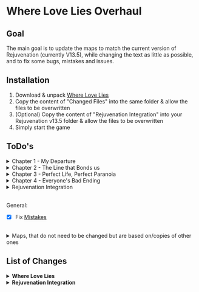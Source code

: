 # Where Love Lies Overhaul

## Goal
The main goal is to update the maps to match the current version of Rejuvenation (currently V13.5), while changing the text as little as possible, and to fix some bugs, mistakes and issues.

## Installation
1. Download & unpack [Where Love Lies](https://www.rebornevo.com/forums/topic/34082-version-1-where-love-lies/)
2. Copy the content of "Changed Files" into the same folder & allow the files to be overwritten
3. (Optional) Copy the content of "Rejuvenation Integration" into your Rejuvenation v13.5 folder & allow the files to be overwritten
4. Simply start the game

## ToDo's
<details>
  <summary>Chapter 1 - My Departure</summary>

- [x] `Map2 - Gearen City`
  - [x] Rebase on `Map59 - East Gearen City`
  - [x] Recolor Marble Mansion
- [x] `Map4 - Mysterious Mansion`
  - [x] Rebase on `Map250 - Marble Mansion`
  - [x] *V13.5* Replace Family Picture
- [x] `Map5 - Hidden Ritual`
  - [x] Rebase on `Map262 - Hidden Ritual`
- [x] `Map8 - ???`
  - [x] Rebase on `Map200 - Cliffside Grave`
- [x] `Map9 - ??? (Cutscene)`
  - [x] Rebase on `Map200 - Cliffside Grave`
</details>

<details>
  <summary>Chapter 2 - The Line that Bonds us</summary>

- [x] *`Map12 - Uncharted Forest`*
  - [x] More shades of trees (to match `Route 2`)
- [x] `Map14 - Uncharted Field`
  - [x] Rebase on `Map199 - Route 2`
  - [x] Add `Gemstream Mine` area
- [x] `Map15 - Destroyed Village`
  - [x] *V13.5* Rebase on `Map432 - River's End`
- [x] `Map16 - Uncharted Woods`
  - [x] Rebase on `Map67 - Route 3`
- [x] `Map17 - Hidden Forest`
  - [x] Rebase on `Map423 - Sheridan Village`
  - [x] Change dialog for building design
- [x] `Map18 - Uncharted Cave`
  - [x] *V13.5* Rebase (again) on `Map119 - Carotos Mountain`
- [x] `Map20 - Cella's House`
  - [x] Rebase on `Map425 - Sheridan Village`
- [x] `Map21 - Uncharted Woods`
  - [x] Rebase on `Map71 - Route 3`
- [x] `Map22 - Uncharted Woods`
  - [x] Rebase on `Map69 - Route 3`
- [x] `Map23 - Thief's Stronghold`
  - [x] Rebase on `Map82 - Goldenleaf Town`
- [x] `Map24 - Forest Cliff`
  - [x] Rebase on `Map424 - Sheridan Arena`
- [x] `Map26 - Sheridan Village`
  - [x] Rebase on `Map423 - Sheridan Village`
  - [x] Change dialog for new spring entrance
  - [x] Fix teleport to map with destroyed rock
- [x] `Map27 - Taelia's House`
  - [x] Rebase on `Map425 - Sheridan Village`
- [x] `Map28 - Forest Cliff`
  - [x] Rebase on `Map424 - Sheridan Arena`
  - [x] Change dialog for new spring location
- [x] `Map29 - Sheridan Village`
  - [x] Rebase on `Map423 - Sheridan Village`
- [x] `Map30 - Sheridan Village`
  - [x] Rebase on `Map423 - Sheridan Village`
- [x] `Map31 - Sheridan Village`
  - [x] Rebase on `Map423 - Sheridan Village`
  - [x] Fix teleport to map with destroyed rock
- [x] `Map32 - Spring of Purification`
  - [x] Rebase on `Map206 - Spring of Purification`
- [x] `Map33 - Wedding Cutscene`
  - [x] Rebase on `Map424 - Sheridan Arena`
</details>

<details>
  <summary>Chapter 3 - Perfect Life, Perfect Paranoia</summary>

- [x] `Map36 - Sensei's House`
  - [x] Rebase on `Map7 - Sensei's House`
- [x] `Map38 - Sheridan Village`
  - [x] Rebase on `Map423 - Sheridan Village`
- [x] `Map39 - Sheridan Arena`
  - [x] Rebase on `Map424 - Sheridan Arena`
- [x] `Map40 - Sheridan Village`
  - [x] Rebase on `Map425 - Sheridan Village`
- [x] `Map41 - Sensei's Garden`
  - [x] Rebase on `Map426 - Sensei's Garden`
- [x] `Map42 - Amethyst Tunnels`
  - [x] Rebase on `Map184 - Amethyst Cave`
- [x] `Map43 - Amethyst Tunnels`
  - [x] Rebase Upper on `Map161 - Amethyst Cave` & Lower on `Map159 - Amethyst Cave`
- [x] `Map44 - Amethyst Tunnels`
  - [x] Rebase on `Map4 - Amethyst Cave`
- [x] `Map49 - ???`
  - [x] Rebase on `Map488 - Amethyst Grotto`
- [x] `Map50 - Sensei's House`
  - [x] Rebase on `Map7 - Sensei's House`
- [x] `Map51 - Sheridan Village`
  - [x] Rebase on `Map423 - Sheridan Village`
- [x] `Map52 - FIGHT AREA`
  - [x] Rebase on `Map7 - Sensei's House`
- [x] `Map53 - Sheridan Arena`
  - [x] Rebase on `Map424 - Sheridan Arena`
- [x] `Map54 - Sheridan Arena`
  - [x] Rebase on `Map424 - Sheridan Arena`
- [x] `Map55 - Gearen City`
  - [x] Rebase on `Map59 - East Gearen City`
  - [x] Recolor Marble Mansion
- [x] `Map56 - Route 2`
  - [x] Rebase on `Map199 - Route 2`
  - [x] Add `Gemstream Mine` area
- [x] `Map57 - Wispy Tower`
  - [x] Rebase on `Map102 - Wispy Tower` (Recolor some trees)
- [x] `Map63 - Spring of Purification`
  - [x] Rebase on `Map206 - Spring of Purification`
</details>

<details>
  <summary>Chapter 4 - Everyone's Bad Ending</summary>

- [x] `Map66 - Wedding Cutscene`
  - [x] Rebase on `Map424 - Sheridan Arena`
- [x] `Map67 - Sheridan Arena`
  - [x] Rebase on `Map424 - Sheridan Arena`
- [x] `Map68 - Sensei's House`
  - [x] Rebase on `Map7 - Sensei's House`
- [x] `Map69 - Sensei's Garden`
  - [x] Rebase on `Map426 - Sensei's Garden`
- [x] `Map70 - Sheridan Arena`
  - [x] Rebase on `Map424 - Sheridan Arena`
- [x] `Map71 - Sheridan Village`
  - [x] Rebase on `Map423 - Sheridan Village`
- [x] `Map72 - Sheridan Village`
  - [x] Rebase on `Map425 - Sheridan Village`
- [x] `Map73 - Help Plaza`
  - [x] Rebase on `Map15 - Help Plaza`
- [x] `Map75 - Sensei's House`
  - [x] Rebase on `Map7 - Sensei's House`
- [x] `Map83 - ???`
  - [x] Rebase on `Map34 - Xen Lounge` (Remove middle stripe)
- [x] `Map89 - Sheridan Village`
  - [x] Rebase on `Map423 - Sheridan Village`
- [x] `Map90 - Sheridan Village`
  - [x] Copy from `Map423 - Sheridan Village`
- [x] `Map91 - Sheridan Arena`
  - [x] Rebase on `Map424 - Sheridan Arena`
- [x] `Map92 - Rose Theatre`
  - [x] Rebase on `Map315 - Rose Theatre`
  - [x] *V13.5* Retexture
- [x] `Map93 - My Memory`
  - [x] Rebase on `Map7 - Sensei's House`
- [x] `Map94 - Uncharted Field`
  - [x] Rebase on `Map199 - Route 2`
</details>

<details>
  <summary>Rejuvenation Integration</summary>

- [x] `Replacing the WLL images`
  - [ ] *`Flashback_WLL2.png`*
  - [ ] *`flashback_WLL3.png`*
  - [x] `flashback_WLL4.png`
  - [x] `flashback_WWL1.png`
  - [ ] *`V13Flashback_10.png`*
  - [x] `AelitaMemory1.bmp`
- [x] `Map294 - Central Building`
  - [x] Readd WLL Reward
  - [x] Add Autodetection check
- [x] `Map68 - Sensei's House`
  - [x] Rebase on `Map7 - Sensei's House` & `Map424 - Sheridan Arena`
</details>
<br>

General: 
- [x] Fix [Mistakes](Mistakes.md)
<br>

<details>
  <summary>Maps, that do not need to be changed but are based on/copies of other ones</summary>

| WLL Map                  | Rejuv Map                 |
|--------------------------|---------------------------|
| Map64 - Carotos Pinnacle | Map592 - Carotos Pinnacle |
| Map74 - Inner Workings   | Map593 - Inner Workings   |
| Map84 - Inner Workings   | Map593 - Inner Workings   |
| Map85 - Carotos Pinnacle | Map592 - Carotos Pinnacle |
| Map88 - Carotos Pinnacle | Map592 - Carotos Pinnacle |
</details>

## List of Changes

<details>
  <summary><b>Where Love Lies</b></summary>
  
### Maps
  
<details>
  <summary>Maps</summary>

- **Map001 - Ferry**
  - Changed connection to `"Map2" (Gearen City)`
- **Map002 - Gearen City (Outside)**
  - Updated to match `"Map59" (East Gearen City)` from Rejuvenation
  - Removed hidden NPC
  - Removed hidden shop
  - Updated events `(39|86) [Arrival]`, `(53|73) [Leaving]`, `(47|48), (47|49), (47|50) [Meeting Jenner & Chasity]`, `(46|31), (46|32), (46|33), (46|34), (46|35) [No Gig]`, `(56|30), (57|30), (58|30), (59|30) [Going to Mansion]`, `(27|39) [Thrown Out]`, `(57|19) [Fleeing From Mansion]`, `(23|14), (23|15), (23|16), (23|17), (23|18), (23|19) [Meeting Tesla]`, `(39|75) [Deagan Arrives]` for new positions
  - Fixed some spelling mistakes
  - Changed dialog concerning Worker ID location
  - Workers & Pokémon now disappear at night
  - Disallowed Pokémon choice cancel
  - Union ID now only found by Item Finder when it can be picked up
- **Map003 - Four Island (Departure)**
  - Fixed some spelling mistakes
- **Map004 - Mysterious Mansion**
  - Updated to match `"Map250" (Marble Mansion)` from Rejuvenation
  - Changed connections to `"Map2" (Gearen City)`
  - Updated event `(9|29)` for new position
- **Map005 - Hidden Ritual**
  - Updated to match `"Map262" (Hidden Ritual)` from Rejuvenation
  - Removes unused touch event
  - Time Capsule can now be found with Item Finder
  - Made ritual area accessible again
- **Map006 - Gearen City (Inside)**
  - Changed connections to `"Map2" (Gearen City)`
  - Fixed missing character nameplate
- **Map007 - Gearen Apartments**
  - Changed connections to `"Map2" (Gearen City)`
  - Fixed some spelling mistakes
  - Fixed a way to get out of bounds
  - Moved a room to no longer be visible from another
- **Map008 - ??? (Cliffside Grave)**
  - Updated to match `"Map200" (Cliffside Grave)` from Rejuvenation
  - Adds dialog for not going into the cave
- **Map009 - ??? (Cliffside Grave - Cutscene)**
  - Updated to match `"Map200" (Cliffside Grave)` from Rejuvenation
  - Fixed two repeated lines that did not match their counterpart in `"Map008" (???)`
- **Map010 - Gearen City (Lonely Rest Center)**
  - Changed connection to `"Map2" (Gearen City)`
- **Map012 - Uncharted Forest (Main)**
  - Changed some tree colors to match the new `"Map14" (Uncharted Field)`
  - Fixed some spelling mistakes
- **Map013 - Uncharted Forest (Pond)**
  - Changed connection to `"Map31" (Sheridan Village)`
- **Map014 - Uncharted Field**
  - Updated to match `"Map199" (Route 2)` from Rejuvenation
  - Updated move routes of event `(58|29)` for different space (UNTESTED)
  - Adds some pink trees & grass around the big one
  - Replaced tree with younger version
  - Adds transition events `(57|7)` & `(58|7)` to `"Map015" (Destroyed Village)`
  - Fixed some spelling mistakes
  - Going under waterfalls supports following pokémon
  - Split event `1` & the triggers `18, 27, 5, 29, 30` because of position
- **Map015 - Destroyed Village**
  - Updated to match `"Map432" (River's End)` from Rejuvenation
  - Updated "Transfer Player" commands
  - Fixed some spelling mistakes
  - Going under & over the rock bridge supports following pokémon
  - Updated event `(41|21)` for new position
- **Map016 - Uncharted Woods (Route 3 Upper)**
  - Updated to match `"Map067" (Route 3)` from Rejuvenation
  - Edited events `(45|6)` & `(45|7)` for correct connection to the new `Hidden Forest` & `Sheridan Village`
- **Map017 - Hidden Forest**
  - Updated to match `"Map423 (Sheridan Village)` from Rejuvenation
  - Updated move routes of events `(47|38), (48|38), (49|38)`, `(54|38), (55|38), (56|38)` & `(45|7)` for different space
  - Updated event `(9|39)` for different space
  - Changed connections to `"Map2" (Gearen City)`
- **Map018 - Uncharted Cave (Carotos Entrance)**
  - Updated to match `"Map119" (Carotos Mountain)` from Rejuvenation
  - Changed dialog for new spring location
- **Map019 - Uncharted Cave (Route 2)**
  - Changed "Transfer Player" of event `(55|10)` to match the new `"Map015" (Destroyed Village)`
- **Map020 - Cella's House**
  - Updated to match `"Map425 (Sheridan Village)` from Rejuvenation
  - Changed "Transfer Player" of event `(7|16)` & `(27|16)` to match the new `"Map015" (Destroyed Village)`
  - Updated event `(7|17)` for different space
- **Map021 - Uncharted Woods (Route 3 Lower)**
  - Updated to match `"Map071" (Route 3)` from Rejuvenation
  - Edited events `(9|30)` & `(9|31)` for correct connection to the new `Thief's Stronghold`
  - Adds events `(23|33)`, `(24|33)` & `(25|33)` for connection to the new `Destroyed Village`
  - New dialog for trying to go to `Thief's Stronghold` without checking on Taelia
- **Map022 - Uncharted Woods (Route 3 Middle)**
  - Updated to match `"Map069" (Route 3)` from Rejuvenation
- **Map023 - Thief's Stronghold (Outside)**
  - Updated to match `"Map82" (Goldenleaf Town)` from Rejuvenation
  - Stairs now support following pokémon
  - Trainers will reset after turning back time
- **Map024 - Forest Cliff (Boulder)**
  - Updated to match `"Map424" (Sheridan Arena)` from Rejuvenation
  - Added event `(21|15)` for wider walkway
  - Edited event `(19|15)` & `(20|15)` move routes for wider walkway
  - Edited event `(19|15)`, `(20|15)` & `(21|15)` so Taelia does not get stuck when seeking cover
- **Map025 - Thief's Stronghold (Inside)**
  - Fixed some spelling mistakes
  - Edited event `(14|39)` for correct connection to the new `Thief's Stronghold` (Outside)
  - Edited event `(33|4), (45|4) & (41|7)` for correct connection to the new `Forest Cliff`
  - When "turning back time" player will be positioned at entered entrance
- **Map026 - Sheridan Village (Stage 1)**
  - Updated to match `"Map423" (Sheridan Village)` from Rejuvenation
  - Changed dialog for new spring entrance
  - Updated event `(48|45)` & `(35|33)` for new positions
  - Fixed teleports in events `(29|6)`, `(30|6)`, `(40|6)` & `(41|6)` to lead to the forest cliff with the destroyed rock after the event
- **Map027 - Taelia's House**
  - Updated to match `"Map425 - Sheridan Village` from Rejuvenation
  - Updated "Transfer Player" commands
- **Map028 - Forest Cliff (Hole)**
  - Updated to match `"Map424" (Sheridan Arena)` from Rejuvenation
  - Updated a few events to work with the environment
  - Removed Capsule Key
- **Map029 - Sheridan Village (Stage 2)**
  - Updated to match `"Map423" (Sheridan Village)` from Rejuvenation
  - Updated event `(35|28)` for new position
- **Map030 - Sheridan Village (Stage 3)**
  - Updated to match `"Map423" (Sheridan Village)` from Rejuvenation
  - Updated event `(17|32)` for new position
- **Map031 - Sheridan Village (Stage 3 - 2)**
  - Updated to match `"Map423" (Sheridan Village)` from Rejuvenation
  - Removed Trainer
  - Removed unused event
  - Fixed teleports in events `(29|6)`, `(30|6)`, `(40|6)` & `(41|6)` to lead to the forest cliff with the destroyed rock
  - Fixed a spelling mistake
- **Map032 - Spring of Purification (Before Timeskip)**
  - Updated to match `"Map206" (Spring of Purification)` from Rejuvenation
  - Updated events `(18|24)`, `(19|24)` & `(20|24)` for new positions
- **Map033 - Wedding Cutscene**
  - Updated to match `"Map424" (Sheridan Arena)` from Rejuvenation
  - Updated event `(19|17)` to show the right positions
  - Moved event `(19|15)` to `(21|15)` to make use of the space
- **Map036 - Sensei's House (After Timeskip)**
  - Updated to match `"Map7" (Sensei's House)` from Rejuvenation
  - Updated events `(9|3)`, `(9|12)`, `(9|18)`, `(3|20)` & `(30|3)` for new positions
  - Fixed teleport in event `(3|20)` & `(9|12)`
- **Map038 - Sheridan Village (After Timeskip)**
  - Updated to match `"Map423" (Sheridan Village)` from Rejuvenation
  - Updated events `(44|18)`, `(47|18)` for new position
  - New after battle dialog for `(25|36)`
  - Removed Ultra Ball Item
  - Adds new dialog concerning going to Route 3 while on the way to Route 2
- **Map039 - Sheridan Arena (After Timeskip)**
  - Updated to match `"Map424" (Sheridan Arena)` from Rejuvenation
  - Updated events `(20|13)`, `(20|34)` & `(27|34)` for new positions
  - Fixed some spelling mistakes
- **Map040 - Sheridan Village (Inside - After Timeskip)**
  - Updated to match `"Map425" (Sheridan Village)` from Rejuvenation
  - Updated events `(8|43)`, `(38|10)` & `(12|78)` for new positions
  - Changed dialog for inn ownership
  - Fixed some spelling mistakes
  - Following pokemon compatible stairs
- **Map041 - Sensei's Garden**
  - Updated to match `"Map426" (Sensei's Garden)` from Rejuvenation
- **Map042 - Amethyst Tunnels (Sheridan Entrance)**
  - Updated to match `"Map184" (Amethyst Cave)` from Rejuvenation
- **Map043 - Amethyst Tunnels (Middle)**
  - Updated to match `"Map159" (Amethyst Cave)` & `"Map161" (Amethyst Cave)` from Rejuvenation
  - Fixed a spelling mistake
- **Map044 - Amethyst Tunnels (Hole)**
  - Updated to match `"Map4" (Amethyst Cave)` from Rejuvenation
  - Added dialog for before Kenneth goes away again for event `(11|13)`
  - Fixed trigger for first page of event `(21|39)`
- **Map046 - Amethyst Dungeon (Broken Bridge)**
  - Fixes small inconsistency in event `(43|27)`
- **Map049 - ??? (Amethyst Grotto)**
  - Updated to match `"Map488" (Amethyst Grotto)` from Rejuvenation
  - Updated event `(23|30)` for new position
  - Changed dialog for required soul count
- **Map050 - Sensei's House (Before Fire)**
  - Updated to match `"Map7" (Sensei's House)` from Rejuvenation
  - Updated events `(9|12)` & `(32|5)` for new positions
- **Map051 - Sheridan Village (On Fire)**
  - Updated to match `"Map423" (Sheridan Village)` from Rejuvenation
  - Updated events `(40|17)` & `(50|35)` for new positions
  - Fixed a spelling mistake
  - Fixed a line skip
- **Map052 - FIGHT AREA**
  - Updated to match `"Map7" (Sensei's House)` from Rejuvenation
  - Updated events `(5|10)`, `(5|4)`, `(30|8)`, `(10|37)` for new positions (UNTESTED)
- **Map053 - Sheridan Arena (On Fire)**
  - Updated to match `"Map424" (Sheridan Arena)` from Rejuvenation
  - Updated event `(17|10)` for new position
- **Map054 - Sheridan Arena (Cliff)**
  - Updated to match `"Map424" (Sheridan Arena)` from Rejuvenation
  - Updated event `(19|23)` for new position
- **Map055 - Gearen City (Fire)**
  - Updated to match `"Map59" (East Gearen City)` from Rejuvenation
  - Fixed teleport in event `(24|33)`
  - Fixed a spelling mistake
- **Map056 - Route 2**
  - Updated to match `"Map199" (Route 2)` from Rejuvenation
  - Updated event `(79|37)`, `(58|28)` & `(79|27)` move routes for different space (UNTESTED)
  - Added event `(56|63)` & `(57|62)` to aknowledge the Kecleon Bazaar
  - Fixed teleport in event `(58|28)`
  - Going under waterfalls & jumping to the tree supports following pokémon
  - For alternate route:
    - Place non-traversable rail at `(69|61)`
	- Remove trees at `(47|65)` & `(45|70)`
	- Reposition event from `(78|59)` to `(38|53)`
	- In `Map118` place traversable rail at `(10|15)`
- **Map057 - Wispy Tower**
  - Updated to match `"Map102" (Wispy Tower)` from Rejuvenation (recolored some trees)
  - Fixed teleport in event `(16|42)`
- **Map060 - Icefall Cave**
  - Fixed a spelling mistake
- **Map063 - Spring of Purification (Timeskip & Present)**
  - Updated to match `"Map206" (Spring of Purification)` from Rejuvenation
  - Updated event `(19|25)` for new position & adds Cella crying
  - Removed a bridge to require surfing (needed on the mountain)
  - Added dialog for removed bridge
- **Map064 - Carotos Pinnacle (Apparations)**
  - Fixed a spelling mistake
  - Fixed teleport in event `(46|25)`
  - Removed duplicate autorun events
  - Fixed move route in event `(46|25)`
  - Added some tiles to go behind while surfing
  - Improved returning to the mountain in event `(46|39)`
- **Map065 - Aelita Cutscene**
  - Fixed teleport in event `(13|17)`
- **Map66 - Wedding Cutscene (Rebuilding)**
  - Updated to match `"Map424" (Sheridan Arena)` from Rejuvenation  
  - Updated event `(20|9)` for new position
- **Map067 - Sheridan Arena (Present Day After Returning)**
  - Updated to match `"Map424" (Sheridan Arena)` from Rejuvenation
  - Edited event `(20|18)` for new door animation 
  - Fixed teleport in event `(20|18)`
  - Changed dialog for Eldest's location
  - Fixed a spelling mistake
- **Map068 - Sensei's House (Present - Main Room)**
  - Updated to match `"Map7" (Sensei's House)` from Rejuvenation
  - Updated events `(11|18)`, `(11|11)` for new positions
- **Map069 - Sensei's Garden**
  - Updated to match `"Map426" (Sensei's Garden)` from Rejuvenation
  - Fixed teleport in event `(13|10)`
  - Fixed a spelling mistake
- **Map070 - Sheridan Arena (Present Day)**
  - Updated to match `"Map424" (Sheridan Arena)` from Rejuvenation
  - Edited event `(19|11)` to make more sense with single door
- **Map071 - Sheridan Village (Present)**
  - Updated to match `"Map423" (Sheridan Village)` from Rejuvenation
  - Updated events `(34|27), (35|27), (36|27)`, `(40|18)`, `(56|42)`, `(48|32)`, `(48|31)` for new positions
  - Changed dialog for opening gate
  - Changed dialog for Eldest's location
  - Changed trainer dialog for `(27|17)`
  - Removed Ultra Ball Item
  - Adds Rejuvenation quest completion animation to event `(56|42)`
- **Map072 - Sheridan Village (Inside - Present)**
  - Updated to match `"Map425" (Sheridan Village)` from Rejuvenation
  - Updated events `(12|78)`, `(7|76)`, `(17|73)`, `(56|7)`, `(17|34)` for new positions
  - Fixed starting over sprite for `(59|29)`
  - Fixed some spelling mistakes
  - Following pokemon compatible stairs
  - Added quest icon event
  - Adds a "Nothing" option to event `(17|34)`
- **Map073 - Help Plaza**
  - Updated to match `"Map15" (Help Plaza)` from Rejuvenation
  - Updated event `(9|10)` for new position
- **Map074 - Inner Workings (Broken Connection)**
  - Fixed a spelling mistake
- **Map075 - Sensei's House (Present - Sideroom)**
  - Updated to match `"Map7" (Sensei's House)` from Rejuvenation
- **Map076 - Pokemon Center (Four Island)**
  - Fixed an invalid variable
- **Map082 - Four Island (After Deagan Fight)**
  - Improved returning to the mountain transition in event `(16|16)`
- **Map083 - ??? (Madelis' Room)**
  - Updated to match `"Map34" (Xen Lounge)` from Rejuvenation
  - Fixed teleport in event `(12|8)`
- **Map084 - Inner Workings (Fixed Connection)**
  - Fixed a spelling mistake
- **Map085 - Carotos Pinnacle (Fall)**
  - Fixed a spelling mistake
- **Map087 - Inner Workings (Fixed Connection)**
  - Fixed a spelling mistake
- **Map088 - Carotos Pinnacle (True Ending)**
  - Fixed some spelling mistakes
- **Map089 - Sheridan Village (Present - End Cutscene)**
  - Updated to match `"Map423" (Sheridan Village)` from Rejuvenation
  - Updated event `(45|32)` for new position
  - Fixed a line skip
- **Map090 - Sheridan Village (Present - Current Version)**
  - Copied from `"Map423" (Sheridan Village)` from Rejuvenation
- **Map091 - Sheridan Arena (True Ending)**
  - Updated to match `"Map424" (Sheridan Arena)` from Rejuvenation
- **Map092 - Rose Theatre**
  - Updated to match `"Map315" (Rose Theatre)` from Rejuvenation
  - Replaced ending images
  - Fixed teleport in event `(7|7)`
  - Fixed a spelling mistake
  - Changed event `(7,|7)` for Cella to actually cry
- **Map093 - My Memory**
  - Updated to match `"Map7" (Sensei's House)` from Rejuvenation
  - Updated event `(8|10)` for new position
  - Fixed a spelling mistake
- **Map094 - Uncharted Field (Ending)**
  - Updated to match `"Map199" (Route 2)` from Rejuvenation
- **Map113 - Uncharted Cave**
  - Added based on `Map133 (Gemstream Mine)` to have a way to the water in the new `Map014 (Uncharted Field)`
  - Added music (same as `Uncharted Cave`)
  - Added encounters (combination of `Uncharted Cave` & `Gemstream Mine (from Rejuvenation)`)
- **Map118 - Gemstream Mine**
  - Added based on `Map133 (Gemstream Mine)` to have a way to the tree in the new `Map056 (Route 2)`
  - Edited event `(31|37)` because the exit is blocked
  - Added music (same as `Uncharted Cave`)
</details>

### Images

<details>
  <summary>Autotiles</summary>

- **"DirtDark"**
  - Copy from Rejuvenation
- **"BurntGrassSheridan"**
  - Edited copy of `GrassSheridan` to match the actual floor
</details>

<details>
  <summary>Battlebacks</summary>

- All are just copies from the corresponding ones from Rejuvenation
</details>

<details>
  <summary>Characters</summary>

- **"HealBell"**
  - Copy from Rejuvenation
- **"MC_Aelita1"**
  - Copy of `Aelita` from Rejuvenation
- **"MC_Aelita2"**
  - Copy of `Aelita_7` from Rejuvenation
- **"MC_Anju"**
  - Copy of `trchar205` from Rejuvenation  
- **"MC_Cella_1_Crying"**
  - Edited copy of `MC_Cella_1`
- **"MC_Cella_2"**
  - Copy of `trchar069` from Rejuvenation
- **"MC_Cella3"**
  - Copy of `trchar069_4` from Rejuvenation
- **"MC_Cella_3_Crying"**
  - Edited copy of `trchar069_4` from Rejuvenation
- **"MC_Chasity2"**
  - Edited copy of `Venam's Mom` from Rejuvenation
- **"MC_Jan"**
  - Copy of `trchar220` from Rejuvenation
- **"Boy_run_1", "Boy_run_2", "boy_surf_1", "boy_surf_2", "Boy_walk_1", "Boy_walk_2", "MC_Kenneth6", "MC_Kenneth7" & "trchar000_1"**
  - Edited copy of `Keta` from Rejuvenation
- **"trback000_1", "trback002" & "trback003"**
  - Edited copy of `trback132` from Rejuvenation
- **"trback000"**
  - Edited copy of `trback000` from Where Love Lies to match the skintone of `Trainer133` and eyes from `trback132` from Rejuvenation
- **"MC_Jan"**
  - Copy of `trchar220` from Rejuvenation
- **"MC_Madelis"**
  - Copy of `trchar079` from Rejuvenation
- **"MC_Nymiera"**
  - Copy of `trchar126` from Rejuvenation
- **"MC_Taelia_6_2"**
  - Sligthly edited copy of `MC_Taelia_6` with another crawling pose
- **"MC_Vivian"**
  - Copy of `trchar268` from Rejuvenation
- **"Object TM Ball", "object_doors", "Object_Doors_2", "object_firelight", "Object_Gate_1", "QuestBubble" & "streetlights_1"**
  - Copy from Rejuvenation
- **"Object_StoneWall"**
  - Combination of different tiles from `Sheridan_2` to create a disappearing wall
- **"trainer006"**
  - Copy of `trainer012` from Rejuvenation
- **"trainer007"**
  - Copy of `trainer013` from Rejuvenation
- **"trainer010"**
  - Copy of `trainer018` from Rejuvenation
- **"trainer013"**
  - Copy of `trainer016` from Rejuvenation
- **"trainer015"**
  - Copy of `trainer019` from Rejuvenation
- **"trainer018"**
  - Copy of `trainer021` from Rejuvenation
- **"trainer020"**
  - Copy of `trainer022` from Rejuvenation
- **"trainer023"**
  - Copy of `trainer025` from Rejuvenation
- **"trainer025"**
  - Copy of `trainer023` from Rejuvenation
- **"trainer028"**
  - Copy of `trainer036` from Rejuvenation
- **"trainer031" & "trainer064"**
  - Copy of `trainer027` from Rejuvenation
- **"trainer032" & "trainer065"**
  - Copy of `trainer040` from Rejuvenation
- **"trainer033"**
  - Copy of `trainer041` from Rejuvenation
- **"trainer034"**
  - Copy of `trainer042` from Rejuvenation
- **"trainer035" & "trainer066"**
  - Copy of `trainer028` from Rejuvenation
- **"trainer036" & "trainer067"**
  - Copy of `trainer029` from Rejuvenation
- **"trainer037"**
  - Copy of `trainer024` from Rejuvenation
- **"trainer038"**
  - Copy of `trainer037` from Rejuvenation
- **"trainer039"**
  - Copy of `trainer038` from Rejuvenation
- **"trainer040"**
  - Copy of `trainer039` from Rejuvenation
- **"Trainer061"**
  - Copy of `Trainer154` from Rejuvenation
- **"trainer068"**
  - Copy of `trainer030` from Rejuvenation
- **"trchar006"**
  - Copy of `trchar020` from Rejuvenation
- **"trchar007", "trchar010", "trchar015", "trchar031", "trchar033", "trchar034", "trchar035", "trchar036", "trchar037", "trchar039", "trchar040"**
  - Copy from Rejuvenation
- **"trchar018" & "trchar026"**
  - Copy of `trchar018` from Rejuvenation
- **"trchar025_on_scaffold"**
  - Copy from different parts of `GearenCity Real` to create disappearing workers
- **"trchar020"**
  - Copy of `trchar006` from Rejuvenation
- **"trchar023"**
  - Copy of `trchar089_2` from Rejuvenation
- **"trchar028" & "trchar029"**
  - Copy of `trchar235` from Rejuvenation
- **"trchar032" & "trchar065"**
  - Copy of `trchar032` from Rejuvenation
- **"trchar038"**
  - Copy of `trchar021` from Rejuvenation
- **"trchar063"**
  - Copy of `trchar055_2` from Rejuvenation
- **"trchar067"**
  - Copy of `trchar112` from Rejuvenation
</details>

<details>
  <summary>Panoramas</summary>

- **"hiddenforestbg"**
  - New images based on new `Hidden Forest` environment for `"Cliffside Grave"` backdrop
</details>

<details>
  <summary>Pictures</summary>

- **"CarvedTree"**
  - Slighly edited zoomed in copy of the [chapter 2 intro image](https://imgur.com/imtK2xM) by Zumi
- **"Chapter3_4" & "Chapter3_7"**
  - Updated Kenneth graphic
- **"Chapter4_3" & "Chapter4_6"**
  - Updated Kenneth graphic
  - Fixed Alignment
- **"Portrait", "Portrait_2", "QuestComplete_1", "QuestComplete_2", "TimeGear1", "TimeGear4"**
  - Copy from Rejuvenation
- **"TheEnd_1_Overhaul" & "TheEnd_2_Overhaul"**
  - New images based on new `"Map14" (Uncharted Field)` environment
- **"TheEnd_3_Overhaul"**
  - New images based on new `"Map14" (Uncharted Field)` environment
  - Fixed alignment of text
</details>

<details>
  <summary>Tilesets</summary>

- **"Amethyst Cave"**
  - Copied from `"Amethyst Cave"` from Rejuvenation
  - Copies some tiles from the original `"Amethyst Cave"` for the Amethyst Dungeon
  - Adds some new rock borders
- **"Amethyst Grotto"**
  - Copied from `"Amethyst Grotto"` from Rejuvenation
- **"Carotos Mountain"**
  - Added small hole from Rejuvenation (recolored)
  - Added deep water shadow from Rejuvenation (recolored)
  - Added water tile (to prevent following Pokémon from glitching out)
  - Recolors a large rock
- **"Chrisola Hotel"**
  - Copied from `"Chrisola Hotel"` from Rejuvenation and added the differences from WLL
  - Added cracked/broken variant for new floors
  - Added destroyed carpet
- **"CorruptedCave"**
  - Added new sacrifice symbol
  - Updated pit with new border
  - Added floor border variants from Rejuvenation
- **"GearenCity Real"**
  - Updated `"Mysterious Mansion"` facade
  - Copied some wall, roof & fence tiles from Rejuvenation
  - Copied tower and hedges from Rejuvenation
- **"Goldenleaf Forest"**
  - Adds green trees
  - Adds new stairs
  - Adds rock-border with grass
  - Adds stone floor variations
  - Recolors red small tree
- **"Goldenwood Cave"**
  - Adds some rocks, ladders, crystals, entrances & rails for `"Gemstream Mine"`
- **"RoseTheatre"**
  - Copied selection from `"Grand Dream City Interiors"` from Rejuvenation
- **"Route 2_1"**
  - Adds trees from `"Route 2_new"`
- **"Route 2_new"**
  - Copied from `"Route 2"` from Rejuvenation
  - Edit foliage to be various shades of green
  - Adds back pink trees & grass for transformation
  - Created a younger tree design for `"Uncharted Field"`
  - Copied destroyed house & family from original `"Route 2"`
  - Adds another water tile
  - Updated Kenneth graphic
- **"Route 3"**
  - Copied from `"Route 3"` from Rejuvenation
  - Added cutout version of default grass
- **"Sheridan_2"**
  - Copied from `"Sheridan_2"` from Rejuvenation and added the differences from WLL
  - Added `"DirtDark"` auto-tile
  - Re-Added boulder and hole 
  - Re-Added centered cherry tree
  - Re-Added barrier slopes (retextured)
  - Re-Centered Taelia and Kenneth graphics
  - Adds Cherry Blossom for Sensei's Garden
  - Adds new dark window
  - Adds new burned stone barrier
  - Updated Kenneth graphics
- **"SheridanInside"**
  - Copied from different parts of `"Multi-Interiors"` from Rejuvenation & `"GearenInteriors"` from the original Where Love Lies
  - Adds more furniture
  - Custom desk and custom furniture extensions
  - Adds custom destroyed table
  - Adds custom old/destroyed flooring, walls, and carpet
  - Adds custom broken banister
</details>

### Script

<details>
  <summary>Surfing Wall Glitch Fix</summary>
  
**Description:**  
When exiting surfing the player goes by two tiles into this direction resulting in the player possibly being placed out of bounds or in an impassible tile or event.

**Fix:**
```ruby
$lastpbEndSurfResult = false

alias follower_realEndSurf follow_pbEndSurf
def follow_pbEndSurf(xOffset,yOffset)
  return $lastpbEndSurfResult
end

alias follower_endSurf pbEndSurf
def pbEndSurf(xOffset,yOffset)
  $lastpbEndSurfResult = follower_realEndSurf(xOffset,yOffset)
  follower_endSurf(xOffset,yOffset)
  return $lastpbEndSurfResult
end
```

**Explanation of the Bug:**  
The move in class `Game_Player` was not canceled, because the file `"Follower.rb"` overwrote the method `pbEndSurf`, but does not return any value. Therefore the player was moved one tile by dismounting (in the form of a jump) and one tile by the default move action.
</details>

<details>
  <summary>Font Loading Fix</summary>
  
**Description:**  
When loading up the game it might pop up a message, that not all fonts are installed, even though they are.

**Fix:**
```ruby
module FontInstaller
  class <<self
    alias_method :old_install, :install
  end

  def self.install 
    # Check if all fonts already exist
    fontsExist=true
    dest=self.getFontFolder()
    for i in 0...Names.size
      if !Font.exist?(Names[i])
        fontsExist=false
      end
    end
    return if fontsExist
    # Else call install method
    old_install
  end
end
```

**Explanation of the Bug:**  
As far as I understand it was only checked if the files are in the directory and not if the font itself was installed. Seemingly the installed fonts have a different name, and therefore they are not found by this check. (Automatic Installation is still broken because writing the new file in copy_file fails)
</details>

### Other

<details>
  <summary>Audio/SE</summary>

- **"SFX- Star Twinkle.wav" & "SFX-Friendship.wav"**
  - Copy from Rejuvenation
</details>

<details>
  <summary>Data</summary>

- **CommonEvents.rxdata**
  - Fixed a spelling mistake
  - Copied common event `"QuestComplete! (True)"` from Rejuvenation
  - Copied common event `"QuestCompleteRem"` from Rejuvenation
- **"connections.dat"**
  - Removed connection between `"Map14" (Uncharted Field)"` ↔ `"Map15" (Destroyed Village)"`
  - Removed connection between `"Map15" (Destroyed Village)"` ↔ `"Map21" (Uncharted Woods)"`
- **"MapInfos.rxdata"**
  - Added name & parent map for `"Map113" (Uncharted Cave)"`
  - Added name & parent map for `"Map118" (Gemstream Mine)"`
- **"metadata.dat"**
  - Added metadata for `"Map113" (Uncharted Cave)"`
  - Added metadata for `"Map118" (Gemstream Mine)"`
- **"Scripts.rxdata"**
  - Contains all scripts (including fixes)
- **"System.rxdata"**
  - Added renamed/new variables/switches
- **"Tilesets.rxdata"**
  - Contains all meta information concerning the tilemaps
</details>
<hr>
</details>

<details>
  <summary><b>Rejuvenation Integration</b></summary>
  
### Maps
 
<details>
  <summary>Maps</summary>

- **Map294 - Central Building**
  - Edited event `(10|8)` for the reward check (password or auto)
- **Map475 - Rift Isolated Dream**
  - Updated to match `"Map7" (Sensei's House)` & `"Map424" (Sheridan Arena)`
  - Updated events `(20|20), (21|20)` & `(18|54)` for different space
</details>  

### Images

<details>
  <summary>Pictures</summary>
  
- **"AelitaMemory1"**
  - Updated to match `"Map14" (Uncharted Field)` from Where Love Lies
- **"flashback_WWL1"**
  - Updated to match `"Map2" (Gearen City)` from Where Love Lies
- **"flashback_WLL4"**
  - Updated to match `"Map54" (Sheridan Arena)` from Where Love Lies
</details>

<details>
  <summary>Tilesets</summary>

- **"Aelita_rift_2"**
  - Copied from `"Aelita_rift"` from Rejuvenation
  - Replaced tiles of house and rooms
</details>
  
### Other

<details>
  <summary>Data</summary>

- **"Tilesets.rxdata"**
  - Contains all meta information concerning the tilemaps
</details>
</details>